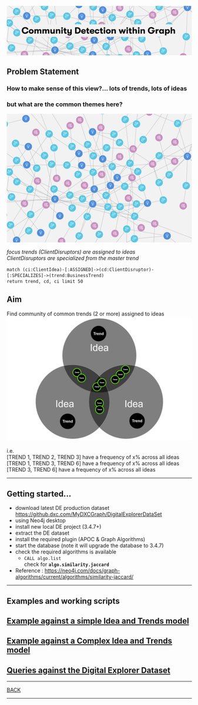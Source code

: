 ![](images/header.png)

## Problem Statement

### **How to make sense of this view?...  lots of trends, lots of ideas**
### **but what are the common themes here?**
![](images/baseModel.png)



_focus trends (ClientDisruptors) are assigned to ideas_<br>
_ClientDisruptors are specialized from the master trend_

~~~
match (ci:ClientIdea)-[:ASSIGNED]->(cd:ClientDisruptor)-[:SPECIALIZES]->(trend:BusinessTrend)
return trend, cd, ci limit 50
~~~
## Aim
Find community of common trends (2 or more) assigned to ideas
![](images/Venn.png)<br>
<br>
i.e. <br>
[TREND 1, TREND 2, TREND 3] have a frequency of x% across all ideas<br>
[TREND 1, TREND 3, TREND 6] have a frequency of x% across all ideas<br>
[TREND 3, TREND 6] have a frequency of x% across all ideas<br>

---

## Getting started...
- download latest DE production dataset https://github.dxc.com/MyDXCGraph/DigitalExplorerDataSet 
- using Neo4j desktop
- install new local DE project (3.4.7+)
- extract the DE dataset
- install the required plugin (APOC & Graph Algorithms)
- start the database (note it will upgrade the database to 3.4.7)
- check the required algorithms is available
    - `CALL algo.list`<br>
     check for **`algo.similarity.jaccard`**
- Reference : https://neo4j.com/docs/graph-algorithms/current/algorithms/similarity-jaccard/ 
---

## Examples and working scripts

## [Example against a simple Idea and Trends model](testScriptsSimpleModel.md)
## [Example against a Complex Idea and Trends model](testScriptsComplexModel.md)
## [Queries against the Digital Explorer Dataset](DEDataSet.md)


---

[BACK](../README.md)

---